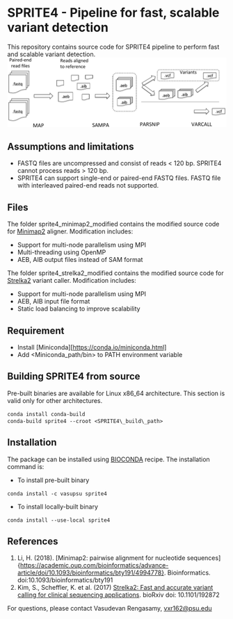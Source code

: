 # SPRITE4 - Pipeline for fast, scalable variant detection

This repository contains source code for SPRITE4 pipeline to perform fast and scalable variant detection. 
![workflow](workflow.png)

## Assumptions and limitations

- FASTQ files are uncompressed and consist of reads < 120 bp. SPRITE4 cannot process reads > 120 bp.
- SPRITE4 can support single-end or paired-end FASTQ files. FASTQ file with interleaved paired-end reads not supported.


## Files

The folder sprite4\_minimap2\_modified contains the modified source code for [Minimap2](https://github.com/lh3/minimap2) aligner. Modification includes:

- Support for multi-node parallelism using MPI
- Multi-threading using OpenMP
- AEB, AIB output files instead of SAM format

The folder sprite4\_strelka2\_modified contains the modified source code for [Strelka2](https://github.com/Illumina/strelka) variant caller. Modification includes:

- Support for multi-node parallelism using MPI
- AEB, AIB input file format
- Static load balancing to improve scalability

## Requirement

- Install [Miniconda][https://conda.io/miniconda.html]
- Add <Miniconda\_path/bin> to PATH environment variable

## Building SPRITE4 from source

Pre-built binaries are available for Linux x86\_64 architecture. This section is valid only for other architectures.
```
conda install conda-build
conda-build sprite4 --croot <SPRITE4\_build\_path>
```

## Installation

The package can be installed using [BIOCONDA](https://bioconda.github.io/) recipe. The installation command is:

- To install pre-built binary

```
conda install -c vasupsu sprite4
```

- To install locally-built binary

```
conda install --use-local sprite4
```

## References
1. Li, H. (2018). [Minimap2: pairwise alignment for nucleotide sequences]{https://academic.oup.com/bioinformatics/advance-article/doi/10.1093/bioinformatics/bty191/4994778}. Bioinformatics. doi:10.1093/bioinformatics/bty191
2. Kim, S., Scheffler, K. et al. (2017) [Strelka2: Fast and accurate variant calling for clinical sequencing applications](https://www.biorxiv.org/content/early/2017/09/23/192872). bioRxiv doi: 10.1101/192872

For questions, please contact Vasudevan Rengasamy, vxr162@psu.edu
